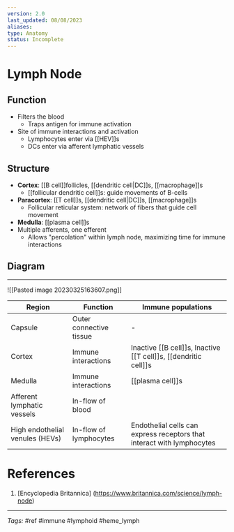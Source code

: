 ```yaml
---
version: 2.0
last_updated: 08/08/2023
aliases: 
type: Anatomy
status: Incomplete
---
```


# Lymph Node
## Function
- Filters the blood
	- Traps antigen for immune activation
- Site of immune interactions and activation
	- Lymphocytes enter via [[HEV]]s
	- DCs enter via afferent lymphatic vessels
## Structure
- **Cortex**: [[B cell]]follicles, [[dendritic cell|DC]]s, [[macrophage]]s
	- [[follicular dendritic cell]]s: guide movements of B-cells
- **Paracortex**: [[T cell]]s, [[dendritic cell|DC]]s, [[macrophage]]s
	- Follicular reticular system: network of fibers that guide cell movement
- **Medulla**: [[plasma cell]]s
- Multiple afferents, one efferent
	- Allows "percolation" within lymph node, maximizing time for immune interactions
## Diagram
---
![[Pasted image 20230325163607.png]]

| Region                          | Function                | Immune populations                                                     |
| ------------------------------- | ----------------------- | ---------------------------------------------------------------------- |
| Capsule                         | Outer connective tissue | -                                                                      |
| Cortex                          | Immune interactions     | Inactive [[B cell]]s, Inactive [[T cell]]s, [[dendritic cell]]s        |
| Medulla                         | Immune interactions     | [[plasma cell]]s                                                       |
| Afferent lymphatic vessels      | In-flow of blood        |                                                                        |
| High endothelial venules (HEVs) | In-flow of lymphocytes  | Endothelial cells can express receptors that interact with lymphocytes |


# References
1. [Encyclopedia Britannica] (https://www.britannica.com/science/lymph-node)


---
_Tags:_ #ref #immune #lymphoid #heme_lymph 